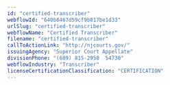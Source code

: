 ```yaml
---
id: "certified-transcriber"
webflowId: "640b8467d59cf9b817be1d33"
urlSlug: "certified-transcriber"
webflowName: "Certified Transcriber"
filename: "certified-transcriber"
callToActionLink: "http://njcourts.gov/"
issuingAgency: "Superior Court Appellate"
divisionPhone: "(609) 815-2950  54730"
webflowIndustry: "Transcriber"
licenseCertificationClassification: "CERTIFICATION"
---
```

